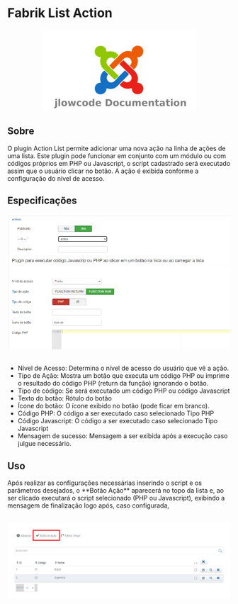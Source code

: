 # Fabrik List Action

<div align="center">
  <img src="./.github/jlowcodelogo.png" width="350" />
</div>




## Sobre
<p>O plugin Action List permite adicionar uma nova ação na linha de ações de uma lista. Este plugin pode funcionar em conjunto com um módulo ou com códigos próprios em PHP ou Javascript, o script cadastrado será executado assim que o usuário clicar no botão. A ação é exibida conforme a configuração do nível de acesso.</p>

## Especificações
<div align="center">
  <img src="./.github/1.png" />
</div>
<br />

- Nível de Acesso: Determina o nível de acesso do usuário que vê a ação.
- Tipo de Ação: Mostra um botão que executa um código PHP ou imprime o resultado do código PHP (return da função) ignorando o botão.
- Tipo de código: Se será executado um código PHP ou código Javascript
- Texto do botão: Rótulo do botão
- Ícone do botão: O ícone exibido no botão (pode ficar em branco).
- Código PHP: O código a ser executado caso selecionado Tipo PHP
- Código Javascript: O código a ser executado caso selecionado Tipo Javascript
- Mensagem de sucesso: Mensagem a ser exibida após a execução caso julgue necessário.

## Uso

<p>Após realizar as configurações necessárias inserindo o script e os parâmetros desejados, o **Botão Ação** aparecerá no topo da lista e, ao ser clicado executará o script selecionado (PHP ou Javascript), exibindo a mensagem de finalização logo após, caso configurada, </p>

<br />
<div align="center">
  <img src="./.github/2.png" />
</div>
